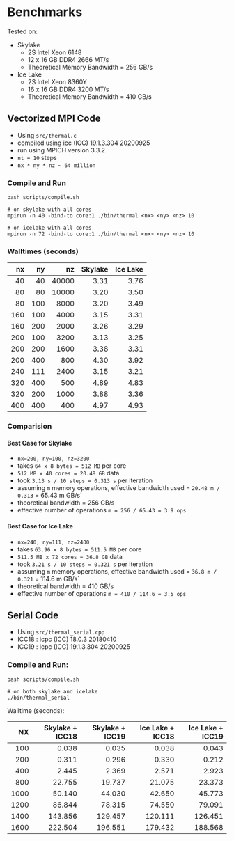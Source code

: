 # Benchmarks

Tested on:

- Skylake
  - 2S Intel Xeon 6148
  - 12 x 16 GB DDR4 2666 MT/s
  - Theoretical Memory Bandwidth = 256 GB/s
- Ice Lake
  - 2S Intel Xeon 8360Y
  - 16 x 16 GB DDR4 3200 MT/s
  - Theoretical Memory Bandwidth = 410 GB/s

## Vectorized MPI Code

- Using `src/thermal.c`
- compiled using icc (ICC) 19.1.3.304 20200925
- run using MPICH version 3.3.2
- `nt = 10` steps
- `nx * ny * nz ~ 64 million`

### Compile and Run

```
bash scripts/compile.sh

# on skylake with all cores
mpirun -n 40 -bind-to core:1 ./bin/thermal <nx> <ny> <nz> 10

# on icelake with all cores
mpirun -n 72 -bind-to core:1 ./bin/thermal <nx> <ny> <nz> 10
```

### Walltimes (seconds)

|nx|  ny|    nz| Skylake|  Ice Lake|
|---:|---:|---:|-------:|--------:|
| 40|  40| 40000| 3.31| 3.76|
| 80|  80| 10000| 3.20| 3.50|
| 80| 100|  8000| 3.20| 3.49|
|160| 100|  4000| 3.15| 3.31|
|160| 200|  2000| 3.26| 3.29|
|200| 100|  3200| 3.13| 3.25|
|200| 200|  1600| 3.38| 3.31|
|200| 400|   800| 4.30| 3.92|
|240| 111|  2400| 3.15| 3.21|
|320| 400|   500| 4.89| 4.83|
|320| 200|  1000| 3.88| 3.36|
|400| 400|   400| 4.97| 4.93|

### Comparision

#### Best Case for Skylake

- `nx=200, ny=100, nz=3200`
- takes `64 x 8 bytes = 512 MB` per core
- `512 MB x 40 cores = 20.48 GB` data
- took `3.13 s / 10 steps = 0.313 s` per iteration
- assuming `m` memory operations, effective bandwidth used = `20.48 m / 0.313` = 65.43 m GB/s`
- theoretical bandwidth = 256 GB/s
- effective number of operations `m = 256 / 65.43 = 3.9 ops`

#### Best Case for Ice Lake

- `nx=240, ny=111, nz=2400`
- takes `63.96 x 8 bytes = 511.5 MB` per core
- `511.5 MB x 72 cores = 36.8 GB` data
- took `3.21 s / 10 steps = 0.321 s` per iteration
- assuming `m` memory operations, effective bandwidth used = `36.8 m / 0.321` = 114.6 m GB/s`
- theoretical bandwidth = 410 GB/s
- effective number of operations `m = 410 / 114.6 = 3.5 ops`

## Serial Code

- Using `src/thermal_serial.cpp`
- ICC18 : icpc (ICC) 18.0.3 20180410
- ICC19 : icpc (ICC) 19.1.3.304 20200925

### Compile and Run:

```
bash scripts/compile.sh

# on both skylake and icelake
./bin/thermal_serial
```

Walltime (seconds):


| NX   | Skylake + ICC18| Skylake + ICC19| Ice Lake + ICC18| Ice Lake + ICC19|
| ---: | -----: | ------:| -----: | -----: |
|  100 | 0.038  | 0.035  | 0.038  | 0.043  |
|  200 | 0.311  | 0.296  | 0.330  | 0.212  |
|  400 | 2.445  | 2.369  | 2.571  | 2.923  |
|  800 | 22.755 | 19.737 | 21.075 | 23.373 |
| 1000 | 50.140 | 44.030 | 42.650 | 45.773 |
| 1200 | 86.844 | 78.315 | 74.550 | 79.091 |
| 1400 | 143.856| 129.457| 120.111| 126.451|
| 1600 | 222.504| 196.551| 179.432| 188.568|
